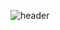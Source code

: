![header](https://capsule-render.vercel.app/api?type=waving&height=200&text=Welcome!&fontColor=ffffff&fontSize=40)
